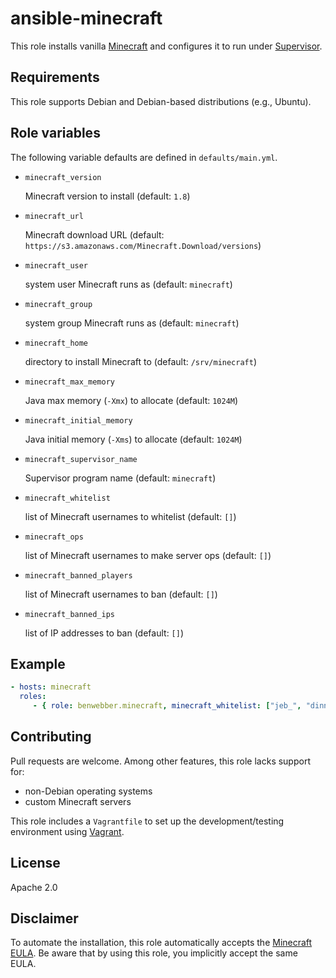 # ansible-minecraft

This role installs vanilla [Minecraft](https://minecraft.net/) and configures it to run under [Supervisor](http://supervisord.org/).

## Requirements

This role supports Debian and Debian-based distributions (e.g., Ubuntu).

## Role variables

The following variable defaults are defined in `defaults/main.yml`.

* `minecraft_version`

    Minecraft version to install (default: `1.8`)
* `minecraft_url`

    Minecraft download URL (default: `https://s3.amazonaws.com/Minecraft.Download/versions`)
* `minecraft_user`

    system user Minecraft runs as (default: `minecraft`)
* `minecraft_group`

    system group Minecraft runs as (default: `minecraft`)

* `minecraft_home`

    directory to install Minecraft to (default: `/srv/minecraft`)

* `minecraft_max_memory`

    Java max memory (`-Xmx`) to allocate (default: `1024M`)

* `minecraft_initial_memory`

    Java initial memory (`-Xms`) to allocate (default: `1024M`)

* `minecraft_supervisor_name`

    Supervisor program name (default: `minecraft`)

* `minecraft_whitelist`

    list of Minecraft usernames to whitelist (default: `[]`)

* `minecraft_ops`

    list of Minecraft usernames to make server ops (default: `[]`)

* `minecraft_banned_players`

    list of Minecraft usernames to ban (default: `[]`)

* `minecraft_banned_ips`

    list of IP addresses to ban (default: `[]`)

## Example

```yaml
- hosts: minecraft
  roles:
     - { role: benwebber.minecraft, minecraft_whitelist: ["jeb_", "dinnerbone"]}
```

## Contributing

Pull requests are welcome. Among other features, this role lacks support for:

* non-Debian operating systems
* custom Minecraft servers

This role includes a `Vagrantfile` to set up the development/testing environment using [Vagrant](http://vagrantup.com).

## License

Apache 2.0

## Disclaimer

To automate the installation, this role automatically accepts the [Minecraft EULA](https://account.mojang.com/documents/minecraft_eula). Be aware that by using this role, you implicitly accept the same EULA.
